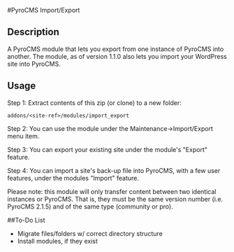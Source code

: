 #PyroCMS Import/Export

## Description

A PyroCMS module that lets you export from one instance of PyroCMS into another. The module, as of version 1.1.0 also lets you import your WordPress site into PyroCMS.

## Usage

Step 1: Extract contents of this zip (or clone) to a new folder:

	addons/<site-ref>/modules/import_export

Step 2: You can use the module under the Maintenance&rarr;Import/Export menu item.

Step 3: You can export your existing site under the module's "Export" feature.

Step 4: You can import a site's back-up file into PyroCMS, with a few user features, under the modules "Import" feature.

Please note: this module will only transfer content between two identical instances or PyroCMS. That is, they must be the same version number (i.e. PyroCMS 2.1.5) and of the same type (community or pro).

##To-Do List

- Migrate files/folders w/ correct directory structure
- Install modules, if they exist